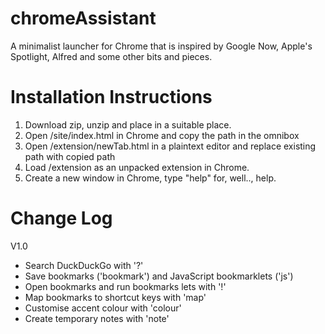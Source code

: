 # chromeAssistant
A minimalist launcher for Chrome that is inspired by Google Now, Apple's Spotlight, Alfred and some other bits and pieces.

# Installation Instructions

1. Download zip, unzip and place in a suitable place.
2. Open /site/index.html in Chrome and copy the path in the omnibox
3. Open /extension/newTab.html in a plaintext editor and replace existing path with copied path
4. Load /extension as an unpacked extension in Chrome.
5. Create a new window in Chrome, type "help" for, well.., help.

# Change Log

V1.0
+ Search DuckDuckGo with '?'
+ Save bookmarks ('bookmark') and JavaScript bookmarklets ('js')
+ Open bookmarks and run bookmarks lets with '!'
+ Map bookmarks to shortcut keys with 'map'
+ Customise accent colour with 'colour'
+ Create temporary notes with 'note'
